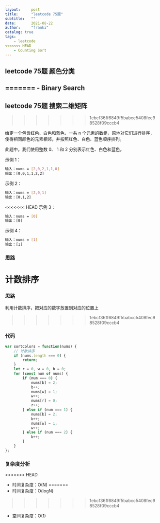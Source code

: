 ```yaml
---
layout:     post
title:      "leetcode 75题"
subtitle:   ""
date:       2021-08-22
author:     "franki"
catalog: true
tags:
    - leetcode
<<<<<<< HEAD
    - Counting Sort
---
```


## leetcode 75题 颜色分类
=======
    - Binary Search
---

## leetcode 75题  搜索二维矩阵
>>>>>>> 1ebcf36ff6849f5babcc5408fec98528f09cccb4

给定一个包含红色、白色和蓝色，一共 n 个元素的数组，原地对它们进行排序，使得相同颜色的元素相邻，并按照红色、白色、蓝色顺序排列。

此题中，我们使用整数 0、 1 和 2 分别表示红色、白色和蓝色。

示例 1：

```bash
输入：nums = [2,0,2,1,1,0]
输出：[0,0,1,1,2,2]
```

示例 2：

```bash
输入：nums = [2,0,1]
输出：[0,1,2]
```

<<<<<<< HEAD
示例 3：

```bash
输入：nums = [0]
输出：[0]
```

示例 4：

```bash
输入：nums = [1]
输出：[1]
```

### 思路

计数排序
=======
### 思路

利用计数排序，把对应的数字放置到对应的位置上
>>>>>>> 1ebcf36ff6849f5babcc5408fec98528f09cccb4

### 代码

```js
var sortColors = function(nums) {
    // 计数排序
    if (nums.length === 0) {
        return;
    }
    let r = 0, w = 0, b = 0;
    for (const num of nums) {
        if (num === 0) {
            nums[b] = 2;
            b++;
            nums[w] = 1;
            w++;
            nums[r] = 0;
            r++; 
        } else if (num === 1) {
            nums[b] = 2;
            b++;
            nums[w] = 1;
            w++;
        } else if (num === 2) {
            b++;
        }
    }
};
```

### 复杂度分析

<<<<<<< HEAD
- 时间复杂度：O(N)
=======
- 时间复杂度：O(logN)
>>>>>>> 1ebcf36ff6849f5babcc5408fec98528f09cccb4
- 空间复杂度：O(1)
